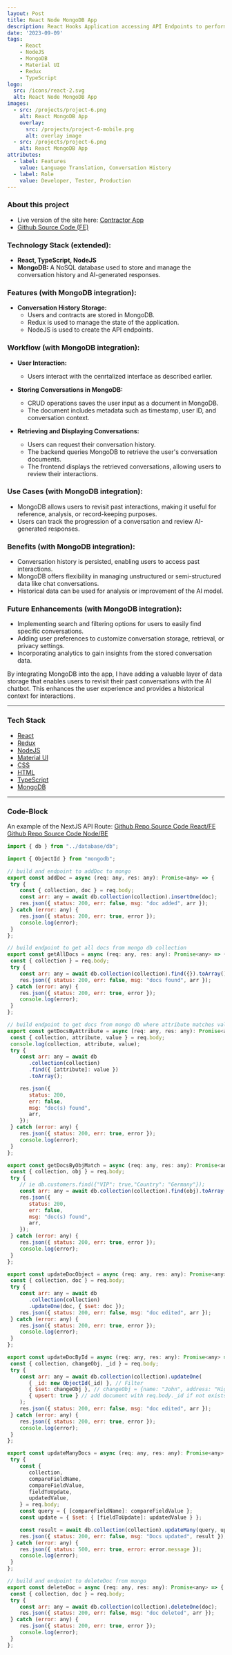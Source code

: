 ```yaml
---
layout: Post
title: React Node MongoDB App
description: React Hooks Application accessing API Endpoints to perform CRUD operations on a Mongo Database
date: '2023-09-09'
tags:
    - React
    - NodeJS
    - MongoDB
    - Material UI
    - Redux
    - TypeScript
logo:
  src: /icons/react-2.svg
  alt: React Node MongoDB App
images:
  - src: /projects/project-6.png
    alt: React MongoDB App
    overlay:
      src: /projects/project-6-mobile.png
      alt: overlay image
  - src: /projects/project-6.png
    alt: React MongoDB App
attributes:
  - label: Features
    value: Language Translation, Conversation History
  - label: Role
    value: Developer, Tester, Production
---
```




### About this project

- Live version of the site here: [Contractor App](https://contractor.nelles.io/)
- [Github Source Code (FE)](https://github.com/mdnelles/contractor_fe)

### Technology Stack (extended):

- **React, TypeScript, NodeJS**
- **MongoDB:** A NoSQL database used to store and manage the conversation history and AI-generated responses.

### Features (with MongoDB integration):

- **Conversation History Storage:**
    - Users and contracts are stored in MongoDB.
    - Redux is used to manage the state of the application.
    - NodeJS is used to create the API endpoints.

### Workflow (with MongoDB integration):

- **User Interaction:**
    - Users interact with the cenrtalized interface as described earlier.


- **Storing Conversations in MongoDB:**
    - CRUD operations saves the user input as a document in MongoDB.
    - The document includes metadata such as timestamp, user ID, and conversation context.

- **Retrieving and Displaying Conversations:**
    - Users can request their conversation history.
    - The backend queries MongoDB to retrieve the user's conversation documents.
    - The frontend displays the retrieved conversations, allowing users to review their interactions.

### Use Cases (with MongoDB integration):

- MongoDB allows users to revisit past interactions, making it useful for reference, analysis, or record-keeping purposes.
- Users can track the progression of a conversation and review AI-generated responses.

### Benefits (with MongoDB integration):

- Conversation history is persisted, enabling users to access past interactions.
- MongoDB offers flexibility in managing unstructured or semi-structured data like chat conversations.
- Historical data can be used for analysis or improvement of the AI model.

### Future Enhancements (with MongoDB integration):

- Implementing search and filtering options for users to easily find specific conversations.
- Adding user preferences to customize conversation storage, retrieval, or privacy settings.
- Incorporating analytics to gain insights from the stored conversation data.

By integrating MongoDB into the app, I have adding a valuable layer of data storage that enables users to revisit their past conversations with the AI chatbot. This enhances the user experience and provides a historical context for interactions.

---

### Tech Stack

 - [React](https://reactjs.org/)
 - [Redux](https://redux.js.org/)
 - [NodeJS](https://nodejs.org/en/)
 - [Material UI](https://material-ui.com/)
 - [CSS](https://developer.mozilla.org/en-US/docs/Web/CSS)
 - [HTML](https://developer.mozilla.org/en-US/docs/Web/HTML)
 - [TypeScript](https://www.typescriptlang.org/)
 - [MongoDB](https://www.mongodb.com/)




---

### Code-Block

An example of the NextJS API Route:
[Github Repo Source Code React/FE](https://github.com/mdnelles/contractor_fe)
[Github Repo Source Code Node/BE](https://github.com/mdnelles/contractor_be)


  ```js  {5-15} showLineNumbers
  import { db } from "../database/db";

import { ObjectId } from "mongodb";

// build and endpoint to addDoc to mongo
export const addDoc = async (req: any, res: any): Promise<any> => {
   try {
      const { collection, doc } = req.body;
      const arr: any = await db.collection(collection).insertOne(doc);
      res.json({ status: 200, err: false, msg: "doc added", arr });
   } catch (error: any) {
      res.json({ status: 200, err: true, error });
      console.log(error);
   }
};

// build endpoint to get all docs from mongo db collection
export const getAllDocs = async (req: any, res: any): Promise<any> => {
   const { collection } = req.body;
   try {
      const arr: any = await db.collection(collection).find({}).toArray();
      res.json({ status: 200, err: false, msg: "docs found", arr });
   } catch (error: any) {
      res.json({ status: 200, err: true, error });
      console.log(error);
   }
};

// build endpoint to get docs from mongo db where attribute matches value
export const getDocsByAttribute = async (req: any, res: any): Promise<any> => {
   const { collection, attribute, value } = req.body;
   console.log(collection, attribute, value);
   try {
      const arr: any = await db
         .collection(collection)
         .find({ [attribute]: value })
         .toArray();

      res.json({
         status: 200,
         err: false,
         msg: "doc(s) found",
         arr,
      });
   } catch (error: any) {
      res.json({ status: 200, err: true, error });
      console.log(error);
   }
};

export const getDocsByObjMatch = async (req: any, res: any): Promise<any> => {
   const { collection, obj } = req.body;
   try {
      // ie db.customers.find({"VIP": true,"Country": "Germany"});
      const arr: any = await db.collection(collection).find(obj).toArray();
      res.json({
         status: 200,
         err: false,
         msg: "doc(s) found",
         arr,
      });
   } catch (error: any) {
      res.json({ status: 200, err: true, error });
      console.log(error);
   }
};

export const updateDocObject = async (req: any, res: any): Promise<any> => {
   const { collection, doc } = req.body;
   try {
      const arr: any = await db
         .collection(collection)
         .updateOne(doc, { $set: doc });
      res.json({ status: 200, err: false, msg: "doc edited", arr });
   } catch (error: any) {
      res.json({ status: 200, err: true, error });
      console.log(error);
   }
};

export const updateDocById = async (req: any, res: any): Promise<any> => {
   const { collection, changeObj, _id } = req.body;
   try {
      const arr: any = await db.collection(collection).updateOne(
         { _id: new ObjectId(_id) }, // Filter
         { $set: changeObj }, // changeObj = {name: "John", address: "Highway 71"}
         { upsert: true } // add document with req.body._id if not exists);
      );
      res.json({ status: 200, err: false, msg: "doc edited", arr });
   } catch (error: any) {
      res.json({ status: 200, err: true, error });
      console.log(error);
   }
};

export const updateManyDocs = async (req: any, res: any): Promise<any> => {
   try {
      const {
         collection,
         compareFieldName,
         compareFieldValue,
         fieldToUpdate,
         updatedValue,
      } = req.body;
      const query = { [compareFieldName]: compareFieldValue };
      const update = { $set: { [fieldToUpdate]: updatedValue } };

      const result = await db.collection(collection).updateMany(query, update);
      res.json({ status: 200, err: false, msg: "Docs updated", result });
   } catch (error: any) {
      res.json({ status: 500, err: true, error: error.message });
      console.log(error);
   }
};

// build and endpoint to deleteDoc from mongo
export const deleteDoc = async (req: any, res: any): Promise<any> => {
   const { collection, doc } = req.body;
   try {
      const arr: any = await db.collection(collection).deleteOne(doc);
      res.json({ status: 200, err: false, msg: "doc deleted", arr });
   } catch (error: any) {
      res.json({ status: 200, err: true, error });
      console.log(error);
   }
};
  ```



